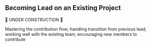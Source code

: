 Becoming Lead on an Existing Project
------------------------------------

:construction: UNDER CONSTRUCTION :construction:

Mastering the contribution flow; handling transition from previous lead; working well with the existing team; encouraging new members to contribute
